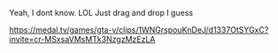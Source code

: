 Yeah, I dont know. LOL
Just drag and drop I guess

https://medal.tv/games/gta-v/clips/1WNGrspouKnDeJ/d1337OtSYGxC?invite=cr-MSxsaVMsMTk3NzgzMzEzLA
